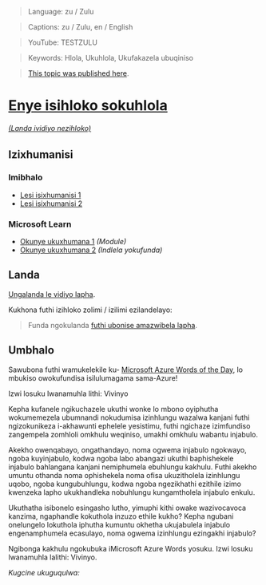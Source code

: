 > Language: zu / Zulu

> Captions: zu / Zulu, en / English

> YouTube: TESTZULU

> Keywords: Hlola, Ukuhlola, Ukufakazela ubuqiniso

> [This topic was published here](http://gslb.ch/wod-test.la).

# [Enye isihloko sokuhlola](/topic/test.la)

<!-- YOUTUBEEMBED -->

###### [(Landa ividiyo nezihloko)](#download)

## Izixhumanisi

### Imibhalo

- [Lesi isixhumanisi 1](http://gslb.ch)
- [Lesi isixhumanisi 2](http://gslb.ch)

### Microsoft Learn

- [Okunye ukuxhumana 1](http://gslb.ch) *(Module)*
- [Okunye ukuxhumana 2](http://gslb.ch) *(Indlela yokufunda)*

<a id="download"></a>

## Landa

[Ungalanda le vidiyo lapha](<!-- DOWNLOAD -->).

Kukhona futhi izihloko zolimi / izilimi ezilandelayo:

<!-- DOWNLOAD-CAPTIONS -->

> Funda ngokulanda [futhi ubonise amazwibela lapha](/captions).

## Umbhalo

Sawubona futhi wamukelekile ku- [Microsoft Azure Words of the Day](/), lo mbukiso owokufundisa isilulumagama sama-Azure!

Izwi losuku lwanamuhla lithi: Vivinyo

Kepha kufanele ngikuchazele ukuthi wonke lo mbono oyiphutha wokumemezela ubumnandi nokudumisa izinhlungu wazalwa kanjani futhi ngizokunikeza i-akhawunti ephelele yesistimu, futhi ngichaze izimfundiso zangempela zomhloli omkhulu weqiniso, umakhi omkhulu wabantu injabulo.

Akekho owenqabayo, ongathandayo, noma ogwema injabulo ngokwayo, ngoba kuyinjabulo, kodwa ngoba labo abangazi ukuthi baphishekele injabulo bahlangana kanjani nemiphumela ebuhlungu kakhulu. Futhi akekho umuntu othanda noma ophishekela noma ofisa ukuzitholela izinhlungu uqobo, ngoba kungubuhlungu, kodwa ngoba ngezikhathi ezithile izimo kwenzeka lapho ukukhandleka nobuhlungu kungamtholela injabulo enkulu.

Ukuthatha isibonelo esingasho lutho, yimuphi kithi owake wazivocavoca kanzima, ngaphandle kokuthola inzuzo ethile kukho? Kepha ngubani onelungelo lokuthola iphutha kumuntu okhetha ukujabulela injabulo engenamphumela ecasulayo, noma ogwema izinhlungu ezingakhi injabulo?

Ngibonga kakhulu ngokubuka iMicrosoft Azure Words yosuku. Izwi losuku lwanamuhla lalithi: Vivinyo.

*Kugcine ukuguqulwa: <!-- DATETIME -->*